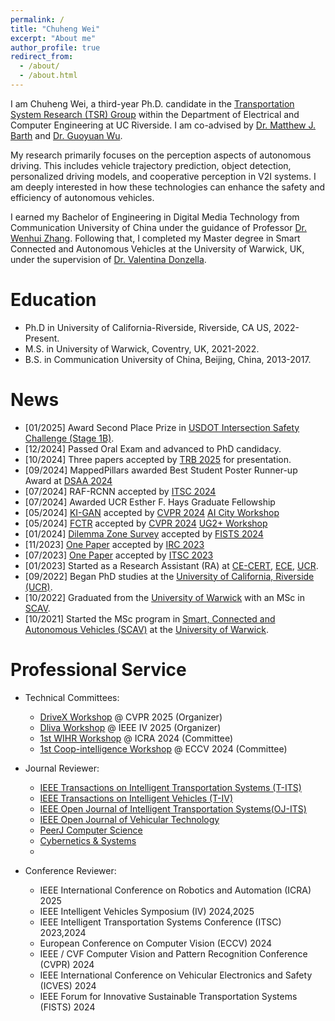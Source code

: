 ```yaml
---
permalink: /
title: "Chuheng Wei"
excerpt: "About me"
author_profile: true
redirect_from: 
  - /about/
  - /about.html
---
```


I am Chuheng Wei, a third-year Ph.D. candidate in the [Transportation System Research (TSR) Group](https://www.cert.ucr.edu/transportation-systems-vehicle-infrastructure-interaction) within the Department of Electrical and Computer Engineering at UC Riverside. I am co-advised by [Dr. Matthew J. Barth](https://intra.ece.ucr.edu/~barth/?_gl=1%2Atxlm05%2A_ga%2AMTIxMTU1MDMyMy4xNjkzOTQ5OTQ0%2A_ga_S8BZQKWST2%2AMTcwMzkzMDI1My41Mi4xLjE3MDM5MzAzMDIuMC4wLjA.%2A_ga_Z1RGSBHBF7%2AMTcwMzkzMDI1My41Mi4xLjE3MDM5MzAzMDIuMC4wLjA.) and [Dr. Guoyuan Wu](https://profiles.ucr.edu/app/home/profile/guoyuanw).

My research primarily focuses on the perception aspects of autonomous driving. This includes vehicle trajectory prediction, object detection, personalized driving models, and cooperative perception in V2I systems. I am deeply interested in how these technologies can enhance the safety and efficiency of autonomous vehicles.

I earned my Bachelor of Engineering in Digital Media Technology from Communication University of China under the guidance of Professor [Dr. Wenhui Zhang](https://ices.cuc.edu.cn/2019/1014/c5332a142078/pagem.htm). Following that, I completed my Master degree in Smart Connected and Autonomous Vehicles at the University of Warwick, UK, under the supervision of [Dr. Valentina Donzella](https://warwick.ac.uk/fac/sci/wmg/about/our-people/profile?wmgid=1224).



Education
======
* Ph.D in University of California-Riverside, Riverside, CA US, 2022-Present.
* M.S. in University of Warwick, Coventry, UK, 2021-2022.
* B.S. in Communication University of China, Beijing, China, 2013-2017.


News
======
- [01/2025] Award Second Place Prize in [USDOT Intersection Safety Challenge (Stage 1B)](/https://its.dot.gov/isc/).
- [12/2024] Passed Oral Exam and advanced to PhD candidacy.
- [10/2024] Three papers accepted by [TRB 2025](https://trb-annual-meeting.nationalacademies.org/) for presentation.  
- [09/2024] MappedPillars awarded Best Student Poster Runner-up Award at [DSAA 2024](https://dsaa2024.dsaa.co/)
- [07/2024] RAF-RCNN accepted by [ITSC 2024](https://ieee-itsc.org/2024/)
- [07/2024] Awarded UCR Esther F. Hays Graduate Fellowship
- [05/2024] [KI-GAN](https://openaccess.thecvf.com/content/CVPR2024W/AICity/html/Wei_KI-GAN_Knowledge-Informed_Generative_Adversarial_Networks_for_Enhanced_Multi-Vehicle_Trajectory_Forecasting_CVPRW_2024_paper.html) accepted by [CVPR 2024](https://cvpr.thecvf.com/Conferences/2024) [AI City Workshop](https://www.aicitychallenge.org/)
- [05/2024] [FCTR](https://openaccess.thecvf.com/content/CVPR2024W/UG2/html/Wei_Feature_Corrective_Transfer_Learning_End-to-End_Solutions_to_Object_Detection_in_CVPRW_2024_paper.html) accepted by [CVPR 2024](https://cvpr.thecvf.com/Conferences/2024) [UG2+ Workshop](https://cvpr2024ug2challenge.github.io/)
- [01/2024] [Dilemma Zone Survey](https://ieeexplore.ieee.org/abstract/document/10485546) accepted by [FISTS 2024](https://2023.ieee-itsc.org/)
- [11/2023] [One Paper](https://ieeexplore.ieee.org/abstract/document/10473585) accepted by [IRC 2023](https://www.ieee-irc.org/)
- [07/2023] [One Paper](https://ieeexplore.ieee.org/abstract/document/10422473) accepted by [ITSC 2023](https://2023.ieee-itsc.org/)
- [01/2023] Started as a Research Assistant (RA) at [CE-CERT](https://www.cert.ucr.edu/), [ECE](https://www.ece.ucr.edu/), [UCR](https://www.ucr.edu/).
- [09/2022] Began PhD studies at the [University of California, Riverside (UCR)](https://www.ucr.edu/).
- [10/2022] Graduated from the [University of Warwick](https://warwick.ac.uk/) with an MSc in [SCAV](https://warwick.ac.uk/fac/sci/wmg/study/masters-degrees/connected-autonomous-vehicles/).
- [10/2021] Started the MSc program in [Smart, Connected and Autonomous Vehicles (SCAV)](https://warwick.ac.uk/fac/sci/wmg/study/masters-degrees/connected-autonomous-vehicles/) at the [University of Warwick](https://warwick.ac.uk/).

Professional Service
======


- Technical Committees:
  - [DriveX Workshop](https://drivex-workshop.github.io/) @ CVPR 2025 (Organizer)
  - [Dliva Workshop](https://dliva-workshop.github.io/) @ IEEE IV 2025 (Organizer)
  - [1st WIHR Workshop](https://icrawearable.github.io/) @ ICRA 2024 (Committee)
  - [1st Coop-intelligence Workshop](https://coop-intelligence.github.io/) @ ECCV 2024 (Committee)

  
- Journal Reviewer:
  - [IEEE Transactions on Intelligent Transportation Systems (T-ITS)](https://ieee-itss.org/pub/t-its/)
  - [IEEE Transactions on Intelligent Vehicles (T-IV)](https://ieee-itss.org/pub/t-iv/)
  - [IEEE Open Journal of Intelligent Transportation Systems(OJ-ITS)](https://ieee-itss.org/pub/oj-its/)
  - [IEEE Open Journal of Vehicular Technology](https://ieeexplore.ieee.org/xpl/RecentIssue.jsp?punumber=8782711)
  - [PeerJ Computer Science](https://peerj.com/computer-science/)
  - [Cybernetics & Systems](https://www.tandfonline.com/journals/ucbs20)
  - 
- Conference Reviewer:
  - IEEE International Conference on Robotics and Automation (ICRA) 2025
  - IEEE Intelligent Vehicles Symposium (IV) 2024,2025
  - IEEE Intelligent Transportation Systems Conference (ITSC) 2023,2024
  - European Conference on Computer Vision (ECCV) 2024 
  - IEEE / CVF Computer Vision and Pattern Recognition Conference (CVPR) 2024
  - IEEE International Conference on Vehicular Electronics and Safety (ICVES) 2024
  - IEEE Forum for Innovative Sustainable Transportation Systems (FISTS) 2024

[//]: # (Site-wide configuration)






